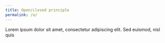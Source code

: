 ```yaml
---
title: Open/closed principle
permalink: /o/
---
```

Lorem ipsum dolor sit amet, consectetur adipiscing elit. Sed euismod, nisl quis
